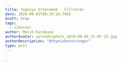 ```yaml
---
title: Tepkiyi Ertelemek - Filtreler
date: 2020-09-02T00:19:24.790Z
draft: true
tags:
  - zihinsel
author: Melih Karakaya
authorAvatar: uploads/photo_2019-08-08_21-07-23.jpg
authorDescription: "@thynicbutstronger"
type: post
---
```

.